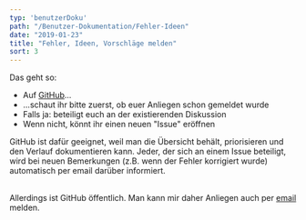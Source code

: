 ```yaml
---
typ: 'benutzerDoku'
path: "/Benutzer-Dokumentation/Fehler-Ideen"
date: "2019-01-23"
title: "Fehler, Ideen, Vorschläge melden"
sort: 3
---
```


Das geht so:

- Auf [GitHub](//github.com/barbalex/vermehrung/issues)...
- ...schaut ihr bitte zuerst, ob euer Anliegen schon gemeldet wurde
- Falls ja: beteiligt euch an der existierenden Diskussion
- Wenn nicht, könnt ihr einen neuen "Issue" eröffnen

GitHub ist dafür geeignet, weil man die Übersicht behält, priorisieren und den Verlauf dokumentieren kann. Jeder, der sich an einem Issue beteiligt, wird bei neuen Bemerkungen (z.B. wenn der Fehler korrigiert wurde) automatisch per email darüber informiert.<br/><br/>

Allerdings ist GitHub öffentlich. Man kann mir daher Anliegen auch per [email](mailto:alex@gabriel-software.ch) melden.